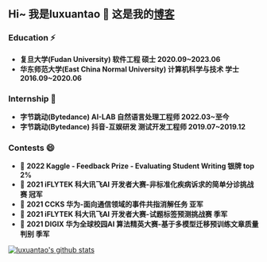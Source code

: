 ## Hi~  我是luxuantao 👋 这是我的[博客](https://luxuantao.github.io/)

### Education ⚡

+ **复旦大学(Fudan University) 软件工程 硕士 2020.09~2023.06**
+ **华东师范大学(East China Normal University) 计算机科学与技术 学士 2016.09~2020.06**

### Internship 🌱

+ **字节跳动(Bytedance) AI-LAB 自然语言处理工程师 2022.03~至今**
+ **字节跳动(Bytedance) 抖音-互娱研发 测试开发工程师 2019.07~2019.12**

### Contests 😄
+ 🥈 **2022 Kaggle - Feedback Prize - Evaluating Student Writing 银牌 top 2%**
+ 🏅️ **2021 iFLYTEK 科大讯飞AI 开发者大赛-非标准化疾病诉求的简单分诊挑战赛 冠军**
+ 🥈 **2021 CCKS 华为-面向通信领域的事件共指消解任务 亚军**
+ 🥉 **2021 iFLYTEK 科大讯飞AI 开发者大赛-试题标签预测挑战赛 季军**
+ 🥉 **2021 DIGIX 华为全球校园AI 算法精英大赛-基于多模型迁移预训练文章质量判别 季军**


<a href="https://github.com/luxuantao">
  <img align="center" src="https://github-readme-stats.vercel.app/api?username=luxuantao&show_icons=true&include_all_commits=true" alt="luxuantao's github stats" />
</a>
